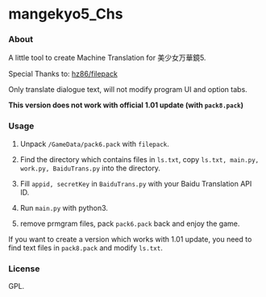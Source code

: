 # mangekyo5_Chs

### About

A little tool to create Machine Translation for 美少女万華鏡5.

Special Thanks to: [hz86/filepack](https://github.com/hz86/filepack)

Only translate dialogue text, will not modify program UI and option tabs.

**This version does not work with official 1.01 update (with `pack8.pack`)**

### Usage

1. Unpack `/GameData/pack6.pack` with `filepack`.

2. Find the directory which contains files in `ls.txt`, copy `ls.txt, main.py, work.py, BaiduTrans.py` into the directory.

3. Fill `appid, secretKey` in `BaiduTrans.py` with your Baidu Translation API ID.

4. Run `main.py` with python3.

5. remove prmgram files, pack `pack6.pack` back and enjoy the game.

If you want to create a version which works with 1.01 update, you need to find text files in `pack8.pack` and modify `ls.txt`.

### License

GPL.
